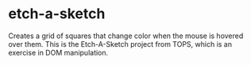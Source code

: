 # etch-a-sketch
Creates a grid of squares that change color when the mouse is hovered over them. This is the Etch-A-Sketch project from TOPS, which is an exercise in DOM manipulation.
